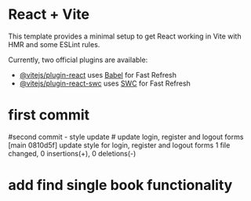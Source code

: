 # React + Vite

This template provides a minimal setup to get React working in Vite with HMR and some ESLint rules.

Currently, two official plugins are available:

- [@vitejs/plugin-react](https://github.com/vitejs/vite-plugin-react/blob/main/packages/plugin-react/README.md) uses [Babel](https://babeljs.io/) for Fast Refresh
- [@vitejs/plugin-react-swc](https://github.com/vitejs/vite-plugin-react-swc) uses [SWC](https://swc.rs/) for Fast Refresh
# first commit
# s e c o n d   c o m m i t   -   s t y l e   u p d a t e  
 # update login, register and logout forms
[main 0810d5f] update style for login, register and logout forms
 1 file changed, 0 insertions(+), 0 deletions(-)
# add find single book functionality
